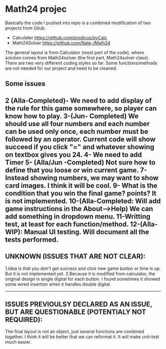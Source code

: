 # Math24 projec

Basically the code I pushed into repo is a combined modification of two projects from Gitub.
 - Calculater https://github.com/prodicus/pyCalc
 - Math24Solver https://github.com/Nate-/Math24

The general layout is from Calculator (most part of the code), where solution comes from Math24solver (the first part, Math24solver class). There are two very different coding styles so far. Some functions/methods are not needed for our project and need to be cleaned. 

## Some issues


 2 (Alla-Completed)- We need to add display of the rule for this game somewhere, so player can know how to play.
 3-(Jun- Completed) We should use all four numbers and each number can be used only once, each number must be followed by an operator. 
	Current code will show succeed if you click "=" and whatever showing on textbox gives you 24.
 4- We need to add Timer
 5- (Alla/Jun -Completed) Not sure how to define that you loose or win current game. 
 7- Instead showing numbers, we may want to show card images. I think it will be cool.
 9- What is the condition that you win the final game? points? It is not implemented.
 10-(Alla-Completed: Will add game instructions in the About-->Help) We can add something in dropdown menu.
 11-Writting test, at least for each function/method.
 12-(Alla-WIP): Manual UI testing. Will document all the tests performed.
---------------------------------------------- 
 UNKNOWN (ISSUES THAT ARE NOT CLEAR):
----------------------------------------------
1.Idea is that you don't get success and click new game button or time is up. But it is not implemented yet.
2.Because it is modified from calculator, the original design is single digital for each button. 
	I found sometimes it showed some wired insertion when it handles double digital. 
	
------------------------------------------------------------------------------------
ISSUES PREVIOULSY DECLARED AS AN ISSUE, BUT ARE QUESTIONABLE (POTENTIALY NOT REQUIRED):
------------------------------------------------------------------------------------
The final layout is not an object, just several functions are combined together. 
	I think it will be better that we can reformat it. It will make unit-test much easier.

